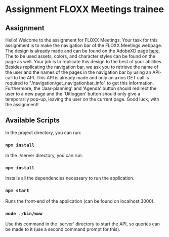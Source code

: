 # Assignment FLOXX Meetings trainee

## Assignment

Hello! Welcome to the assignment for FLOXX Meetings. Your task for this assignment is to make the navigation bar of the FLOXX Meetings webpage. The design is already made and can be found on the AdobeXD page [here](https://xd.adobe.com/view/5e9c2160-1380-4a6d-bf62-97ab085dd06b-0bcf/screen/ec6576fc-d080-466e-bb18-fe0a07a138cb/). The to be used assets, colors, and character styles can be found on the page as well. Your job is to replicate this design to the best of your abilities. Besides replicating the navigation bar, we ask you to retrieve the name of the user and the names of the pages in the navigation bar by using an API-call to the API. This API is already made and only an axios GET call is required to "/navigation/get_navigationbar_info" to get this information. Furthermore, the 'Jaar-planning' and 'Agenda' button should redirect the user to a new page and the 'Uitloggen' button should only give a temporarily pop-up, leaving the user on the current page.
Good luck, with the assignment!

## Available Scripts

In the project directory, you can run:

### `npm install`

In the ./server directory, you can run:

### `npm install`

Installs all the dependencies necessary to run the application.

### `npm start`

Runs the front-end of the application (can be found on localhost:3000).

### `node ./bin/www`

Use this command in the 'server' directory to start the API, so queries can be made to it (use a second command prompt for this).

